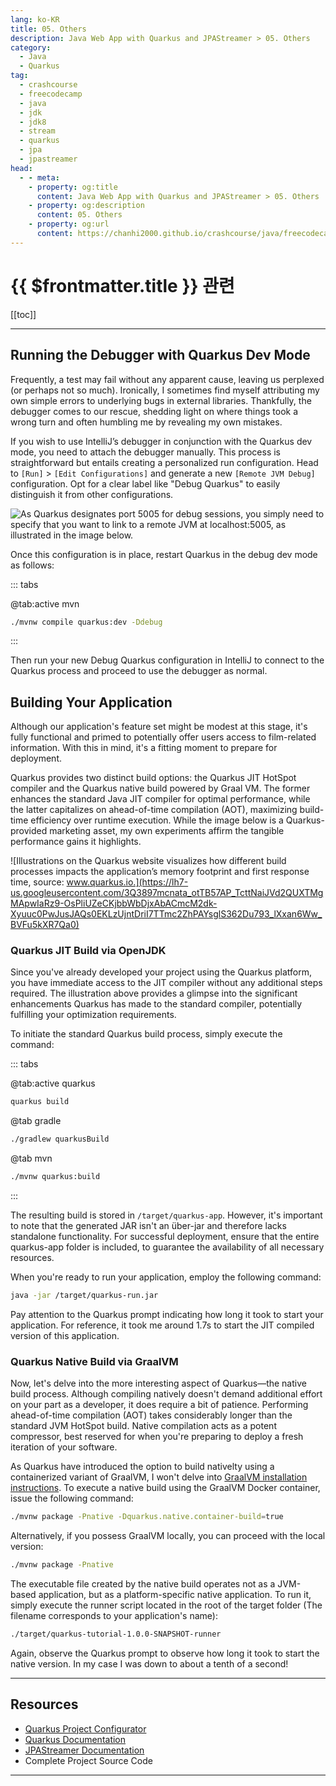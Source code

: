 ```yaml
---
lang: ko-KR
title: 05. Others
description: Java Web App with Quarkus and JPAStreamer > 05. Others
category: 
  - Java
  - Quarkus
tag: 
  - crashcourse
  - freecodecamp
  - java
  - jdk
  - jdk8
  - stream
  - quarkus
  - jpa
  - jpastreamer
head:
  - - meta:
    - property: og:title
      content: Java Web App with Quarkus and JPAStreamer > 05. Others
    - property: og:description
      content: 05. Others
    - property: og:url
      content: https://chanhi2000.github.io/crashcourse/java/freecodecamp-quarkus-jpastreamer/05.html
---
```


# {{ $frontmatter.title }} 관련

[[toc]]

---

## Running the Debugger with Quarkus Dev Mode

Frequently, a test may fail without any apparent cause, leaving us perplexed (or perhaps not so much). Ironically, I sometimes find myself attributing my own simple errors to underlying bugs in external libraries. Thankfully, the debugger comes to our rescue, shedding light on where things took a wrong turn and often humbling me by revealing my own mistakes.

If you wish to use IntelliJ’s debugger in conjunction with the Quarkus dev mode, you need to attach the debugger manually. This process is straightforward but entails creating a personalized run configuration. Head to <FontIcon icon="iconfont icon-select"/>`[Run]` > `[Edit Configurations]` and generate a new <FontIcon icon="iconfont icon-select"/>`[Remote JVM Debug]` configuration. Opt for a clear label like "Debug Quarkus" to easily distinguish it from other configurations. 

![As Quarkus designates port 5005 for debug sessions, you simply need to specify that you want to link to a remote JVM at localhost:5005, as illustrated in the image below.](https://lh7-us.googleusercontent.com/mU5yuxU9P-ZhumCGo2fRWK__nbZA4X9JJ_2hoQSTzcFCsgVMcm_O01yyj4RODjnz_GkOZ2Lj4NwclnKyij3CilIxPthGMuMOxc1EJqB8SanULs-Aq6N011tAKqjXh6yV0Ij53h4_oUlHIdY9nsm5Btk)

Once this configuration is in place, restart Quarkus in the debug dev mode as follows:

::: tabs

@tab:active mvn

```sh
./mvnw compile quarkus:dev -Ddebug
```

:::


Then run your new Debug Quarkus configuration in IntelliJ to connect to the Quarkus process and proceed to use the debugger as normal.

## Building Your Application

Although our application's feature set might be modest at this stage, it's fully functional and primed to potentially offer users access to film-related information. With this in mind, it's a fitting moment to prepare for deployment.

Quarkus provides two distinct build options: the Quarkus JIT HotSpot compiler and the Quarkus native build powered by Graal VM. The former enhances the standard Java JIT compiler for optimal performance, while the latter capitalizes on ahead-of-time compilation (AOT), maximizing build-time efficiency over runtime execution. While the image below is a Quarkus-provided marketing asset, my own experiments affirm the tangible performance gains it highlights.

![Illustrations on the Quarkus website visualizes how different build processes impacts the application’s memory footprint and first response time, source: www.quarkus.io.](https://lh7-us.googleusercontent.com/3Q3897mcnata_otTB57AP_TcttNaiJVd2QUXTMgMApwIaRz9-OsPliUZeCKjbbWbDjxAbACmcM2dk-Xyuuc0PwJusJAQs0EKLzUjntDriI7TTmc2ZhPAYsglS362Du793_lXxan6Ww_BVFu5kXR7Qa0)


### Quarkus JIT Build via OpenJDK

Since you've already developed your project using the Quarkus platform, you have immediate access to the JIT compiler without any additional steps required. The illustration above provides a glimpse into the significant enhancements Quarkus has made to the standard compiler, potentially fulfilling your optimization requirements.

To initiate the standard Quarkus build process, simply execute the command:

::: tabs 

@tab:active quarkus

```sh
quarkus build
```

@tab gradle

```sh
./gradlew quarkusBuild
```

@tab mvn

```sh
./mvnw quarkus:build
```

:::


The resulting build is stored in <FontIcon icon="iconfont icon-folder"/>`/target/quarkus-app`.  However, it's important to note that the generated JAR isn't an über-jar and therefore lacks standalone functionality. For successful deployment, ensure that the entire quarkus-app folder is included, to guarantee the availability of all necessary resources.

When you're ready to run your application, employ the following command:

```sh
java -jar /target/quarkus-run.jar
```

Pay attention to the Quarkus prompt indicating how long it took to start your application. For reference, it took me around 1.7s to start the JIT compiled version of this application.

### Quarkus Native Build via GraalVM

Now, let's delve into the more interesting aspect of Quarkus—the native build process. Although compiling natively doesn't demand additional effort on your part as a developer, it does require a bit of patience. Performing ahead-of-time compilation (AOT) takes considerably longer than the standard JVM HotSpot build. Native compilation acts as a potent compressor, best reserved for when you're preparing to deploy a fresh iteration of your software.

As Quarkus have introduced the option to build nativelty using a containerized variant of GraalVM, I won't delve into [GraalVM installation instructions](https://quarkus.io/guides/building-native-image#configuring-graalvm). To execute a native build using the GraalVM Docker container, issue the following command:

```sh
./mvnw package -Pnative -Dquarkus.native.container-build=true
```

Alternatively, if you possess GraalVM locally, you can proceed with the local version:

```sh
./mvnw package -Pnative
```

The executable file created by the native build operates not as a JVM-based application, but as a platform-specific native application. To run it, simply execute the runner script located in the root of the target folder (The filename corresponds to your application's name):

```sh
./target/quarkus-tutorial-1.0.0-SNAPSHOT-runner
```

Again, observe the Quarkus prompt to observe how long it took to start the native version. In my case I was down to about a tenth of a second!

---

## Resources

- [Quarkus Project Configurator](https://code.quarkus.io/)
- [Quarkus Documentation](https://quarkus.io/guides/)
- [JPAStreamer Documentation](https://speedment.github.io/jpa-streamer/jpa-streamer/latest/introduction/introduction.html)
- Complete Project Source Code

---

<TagLinks />